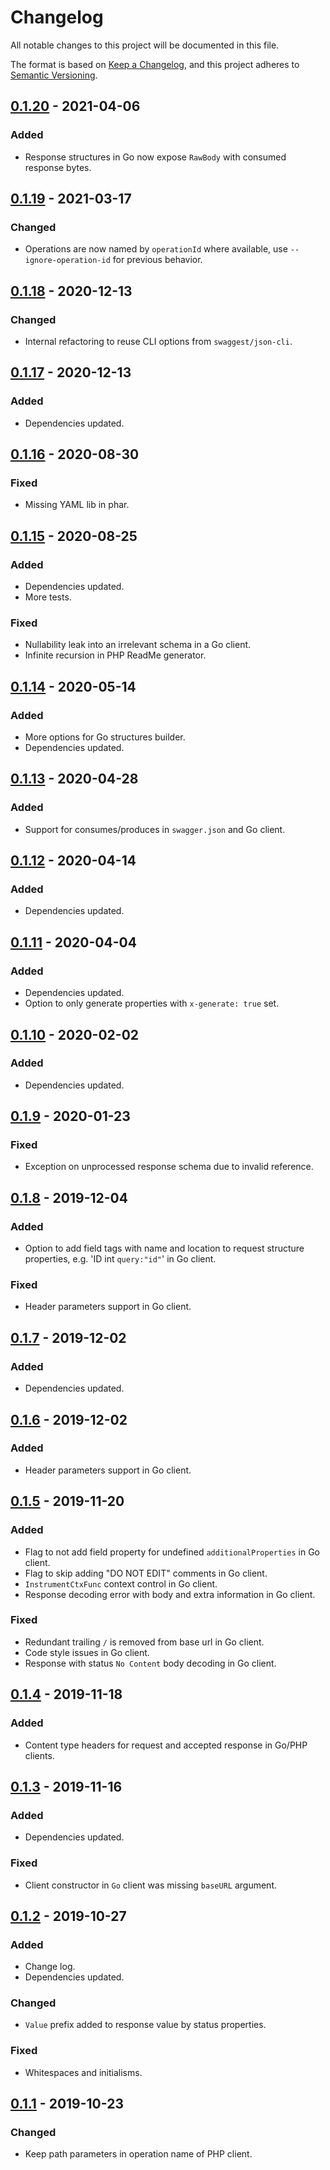 # Changelog
All notable changes to this project will be documented in this file.

The format is based on [Keep a Changelog](https://keepachangelog.com/en/1.0.0/),
and this project adheres to [Semantic Versioning](https://semver.org/spec/v2.0.0.html).

## [0.1.20] - 2021-04-06

### Added
- Response structures in Go now expose `RawBody` with consumed response bytes.

## [0.1.19] - 2021-03-17

### Changed
- Operations are now named by `operationId` where available, use `--ignore-operation-id` for previous behavior.

## [0.1.18] - 2020-12-13

### Changed
- Internal refactoring to reuse CLI options from `swaggest/json-cli`.

## [0.1.17] - 2020-12-13

### Added
- Dependencies updated.

## [0.1.16] - 2020-08-30

### Fixed
- Missing YAML lib in phar.

## [0.1.15] - 2020-08-25

### Added
- Dependencies updated.
- More tests.

### Fixed
- Nullability leak into an irrelevant schema in a Go client.
- Infinite recursion in PHP ReadMe generator.

## [0.1.14] - 2020-05-14

### Added
- More options for Go structures builder.
- Dependencies updated.

## [0.1.13] - 2020-04-28

### Added
- Support for consumes/produces in `swagger.json` and Go client.

## [0.1.12] - 2020-04-14

### Added
- Dependencies updated.

## [0.1.11] - 2020-04-04

### Added
- Dependencies updated.
- Option to only generate properties with `x-generate: true` set. 

## [0.1.10] - 2020-02-02

### Added
- Dependencies updated.

## [0.1.9] - 2020-01-23

### Fixed
- Exception on unprocessed response schema due to invalid reference.

## [0.1.8] - 2019-12-04

### Added
- Option to add field tags with name and location to request structure properties, e.g. 'ID int `query:"id"`' in Go client.

### Fixed
- Header parameters support in Go client.

## [0.1.7] - 2019-12-02

### Added
- Dependencies updated.

## [0.1.6] - 2019-12-02

### Added
- Header parameters support in Go client.

## [0.1.5] - 2019-11-20

### Added
- Flag to not add field property for undefined `additionalProperties` in Go client.
- Flag to skip adding "DO NOT EDIT" comments in Go client.
- `InstrumentCtxFunc` context control in Go client.
- Response decoding error with body and extra information in Go client.

### Fixed
- Redundant trailing `/` is removed from base url in Go client.
- Code style issues in Go client.
- Response with status `No Content` body decoding in Go client.

## [0.1.4] - 2019-11-18

### Added
- Content type headers for request and accepted response in Go/PHP clients.

## [0.1.3] - 2019-11-16

### Added
- Dependencies updated.

### Fixed 
- Client constructor in `Go` client was missing `baseURL` argument.

## [0.1.2] - 2019-10-27

### Added
- Change log.
- Dependencies updated.

### Changed
- `Value` prefix added to response value by status properties.

### Fixed 
- Whitespaces and initialisms.

## [0.1.1] - 2019-10-23

### Changed
- Keep path parameters in operation name of PHP client.

[0.1.20]: https://github.com/swaggest/swac/compare/v0.1.19...v0.1.20
[0.1.19]: https://github.com/swaggest/swac/compare/v0.1.18...v0.1.19
[0.1.18]: https://github.com/swaggest/swac/compare/v0.1.17...v0.1.18
[0.1.17]: https://github.com/swaggest/swac/compare/v0.1.16...v0.1.17
[0.1.16]: https://github.com/swaggest/swac/compare/v0.1.15...v0.1.16
[0.1.15]: https://github.com/swaggest/swac/compare/v0.1.14...v0.1.15
[0.1.14]: https://github.com/swaggest/swac/compare/v0.1.13...v0.1.14
[0.1.13]: https://github.com/swaggest/swac/compare/v0.1.12...v0.1.13
[0.1.12]: https://github.com/swaggest/swac/compare/v0.1.11...v0.1.12
[0.1.11]: https://github.com/swaggest/swac/compare/v0.1.10...v0.1.11
[0.1.10]: https://github.com/swaggest/swac/compare/v0.1.9...v0.1.10
[0.1.9]: https://github.com/swaggest/swac/compare/v0.1.8...v0.1.9
[0.1.8]: https://github.com/swaggest/swac/compare/v0.1.7...v0.1.8
[0.1.7]: https://github.com/swaggest/swac/compare/v0.1.6...v0.1.7
[0.1.6]: https://github.com/swaggest/swac/compare/v0.1.5...v0.1.6
[0.1.5]: https://github.com/swaggest/swac/compare/v0.1.4...v0.1.5
[0.1.4]: https://github.com/swaggest/swac/compare/v0.1.3...v0.1.4
[0.1.3]: https://github.com/swaggest/swac/compare/v0.1.2...v0.1.3
[0.1.2]: https://github.com/swaggest/swac/compare/v0.1.1...v0.1.2
[0.1.1]: https://github.com/swaggest/swac/compare/v0.1.0...v0.1.1

